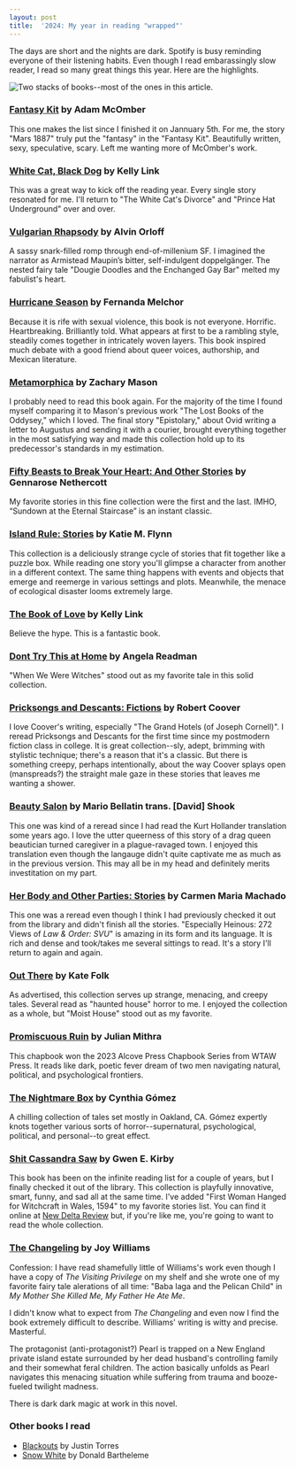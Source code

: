 ```yaml
---
layout: post
title:  '2024: My year in reading "wrapped"'
---
```

The days are short and the nights are dark.
Spotify is busy reminding everyone of their listening habits.
Even though I read embarassingly slow reader, I read so many great things this year.
Here are the highlights.

<img src="/images/2024-reads.png" class="img-wide" alt="Two stacks of books--most of the ones in this article."/>

### [Fantasy Kit](https://bookshop.org/a/100115/9781625570376) by Adam McOmber

This one makes the list since I finished it on Jannuary 5th. For me, the story "Mars 1887" truly put the "fantasy" in the "Fantasy Kit".
Beautifully written, sexy, speculative, scary. Left me wanting more of McOmber's work.

### [White Cat, Black Dog](https://bookshop.org/a/100115/9780593449974) by Kelly Link

This was a great way to kick off the reading year. Every single story resonated for me.
I'll return to "The White Cat's Divorce" and "Prince Hat Underground" over and over.

### [Vulgarian Rhapsody](https://bookshop.org/a/100115/9781953103383) by Alvin Orloff
A sassy snark-filled romp through end-of-millenium SF.
I imagined the narrator as Armistead Maupin’s bitter, self-indulgent doppelgänger.
The nested fairy tale "Dougie Doodles and the Enchanged Gay Bar" melted my fabulist's heart.

### [Hurricane Season](https://bookshop.org/p/books/hurricane-season/18888412?ean=9780811230735) by Fernanda Melchor

Because it is rife with sexual violence, this book is not everyone. Horrific. Heartbreaking. Brilliantly told. 
What appears at first to be a rambling style, steadily comes together in intricately woven layers.
This book inspired much debate with a good friend about queer voices, authorship, and Mexican literature.

### [Metamorphica](https://bookshop.org/a/100115/9781250215000) by Zachary Mason

I probably need to read this book again.
For the majority of the time I found myself comparing it to Mason's previous work "The Lost Books of the Oddysey," which I loved.
The final story "Epistolary," about Ovid writing a letter to Augustus and sending it with a courier, brought everything together in the most satisfying way and made this collection hold up to its predecessor's standards in my estimation.

### [Fifty Beasts to Break Your Heart: And Other Stories](https://bookshop.org/a/100115/9780593314180) by Gennarose Nethercott

My favorite stories in this fine collection were the first and the last. IMHO, “Sundown at the Eternal Staircase” is an instant classic.

### [Island Rule: Stories](https://bookshop.org/a/100115/9781982122201) by Katie M. Flynn

This collection is a deliciously strange cycle of stories that fit together like a puzzle box.
While reading one story you'll glimpse a character from another in a different context.
The same thing happens with events and objects that emerge and reemerge in various settings and plots.
Meanwhile, the menace of ecological disaster looms extremely large.

### [The Book of Love](https://bookshop.org/a/100115/9780812996586) by Kelly Link

Believe the hype. This is a fantastic book.

### [Dont Try This at Home](https://bookshop.org/a/100115/9781908276520) by Angela Readman

"When We Were Witches" stood out as my favorite tale in this solid collection.

### [Pricksongs and Descants: Fictions](https://bookshop.org/a/100115/9780802136671) by Robert Coover

I love Coover's writing, especially "The Grand Hotels (of Joseph Cornell)". I reread Pricksongs and Descants for the first time since my postmodern fiction class in college.
It is great collection--sly, adept, brimming with stylistic technique; there's a reason that it's a classic.
But there is something creepy, perhaps intentionally, about the way Coover splays open (manspreads?) the straight male gaze in these stories that leaves me wanting a shower.

### [Beauty Salon](https://bookshop.org/a/100115/9781646050734) by Mario Bellatin trans. [David] Shook

This one was kind of a reread since I had read the Kurt Hollander translation some years ago.
I love the utter queerness of this story of a drag queen beautician turned caregiver in a plague-ravaged town.
I enjoyed this translation even though the langauge didn't quite captivate me as much as in the previous version.
This may all be in my head and definitely merits investitation on my part.

### [Her Body and Other Parties: Stories](https://bookshop.org/a/100115/9781555977887) by Carmen Maria Machado

This one was a reread even though I think I had previously checked it out from the library and didn't finish all the stories.
"Especially Heinous: 272 Views of _Law & Order: SVU_" is amazing in its form and its language.
It is rich and dense and took/takes me several sittings to read.
It's a story I'll return to again and again.

### [Out There](https://bookshop.org/a/100115/9780593231487) by Kate Folk

As advertised, this collection serves up strange, menacing, and creepy tales.
Several read as "haunted house" horror to me.
I enjoyed the collection as a whole, but "Moist House" stood out as my favorite.

### [Promiscuous Ruin](https://www.wtawpress.org/product-page/promiscuous-ruin-by-julian-mithra) by Julian Mithra

This chapbook won the 2023 Alcove Press Chapbook Series from WTAW Press.
It reads like dark, poetic fever dream of two men navigating natural, political, and psychological frontiers.

### [The Nightmare Box](https://bookshop.org/a/100115/9798988413820) by Cynthia Gómez

A chilling collection of tales set mostly in Oakland, CA.
Gómez expertly knots together various sorts of horror--supernatural, psychological, political, and personal--to great effect.

### [Shit Cassandra Saw](https://bookshop.org/a/100115/9780143136620) by Gwen E. Kirby

This book has been on the infinite reading list for a couple of years, but I finally checked it out of the library.
This collection is playfully innovative, smart, funny, and sad all at the same time.
I've added "First Woman Hanged for Witchcraft in Wales, 1594" to my favorite stories list.
You can find it online at [New Delta Review](http://ndrmag.org/fiction/2017/05/first-woman-hanged-for-witchcraft-in-wales-1594/) but, if you're like me, you're going to want to read the whole collection.

### [The Changeling](https://bookshop.org/a/100115/9781941040898) by Joy Williams

Confession: I have read shamefully little of Williams's work even though I have a copy of _The Visiting Privilege_ on my shelf and she wrote one of my favorite fairy tale alerations of all time: "Baba Iaga and the Pelican Child" in _My Mother She Killed Me, My Father He Ate Me_.

I didn't know what to expect from _The Changeling_ and even now I find the book extremely difficult to describe.
Williams' writing is witty and precise.
Masterful.

The protagonist (anti-protagonist?) Pearl is trapped on a New England private island estate surrounded by her dead husband's controlling family and their somewhat feral children.
The action basically unfolds as Pearl navigates this menacing situation while suffering from trauma and booze-fueled twilight madness.

There is dark dark magic at work in this novel.

### Other books I read

* [Blackouts](https://bookshop.org/a/100115/9780374293574) by Justin Torres
* [Snow White](https://bookshop.org/a/100115/9780684824796) by Donald Bartheleme

<!--
![Cover of Fifty Beasts](https://cdn.thestorygraph.com/t5t9hx5a9nmndr44gicnw2lz1uzy) 
-->

